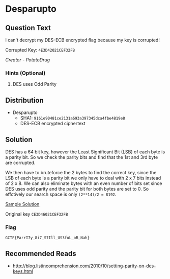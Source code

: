 # Desparupto

## Question Text

I can't decrypt my DES-ECB encrypted flag because my key is corrupted!

Corrupted Key: `4E3D42021CEF32FB`

*Creator - PotatoDrug*

### Hints (Optional)
1. DES uses Odd Parity

## Distribution
- Desparupto
    - SHA1: `9161e90481ce2131a693a397345dca4fbe4819e8`
    - DES-ECB encrypted ciphertext

## Solution
DES has a 64 bit key, however the Least Significant Bit (LSB) of each byte is a parity bit. So we check the parity bits and find that the 1st and 3rd byte are corrupted.

We then have to bruteforce the 2 bytes to find the correct key, since the LSB of each byte is a parity bit we only have to deal with 2 x 7 bits instead of 2 x 8. We can also eliminate bytes with an even number of bits set since DES uses odd parity and the parity bit for both bytes are set to 0. So effctively our search space is only `(2**14)/2 = 8192`.

[Sample Solution](solution/solve.py)

Original key `CE3D46021CEF32FB`

### Flag
`GCTF{ParrI7y_8i7_S7Ill_US3fuL_oR_Nah}`

## Recommended Reads
* http://blog.listincomprehension.com/2010/10/setting-parity-on-des-keys.html
